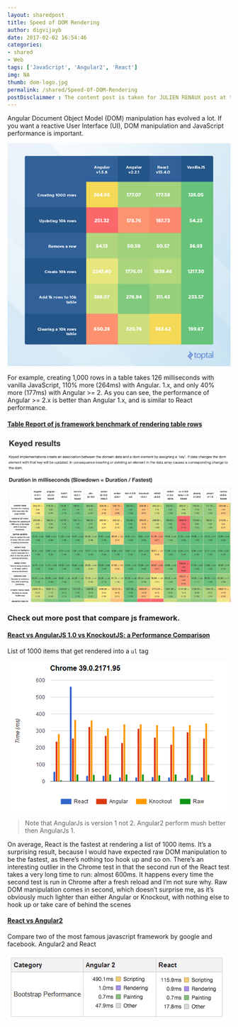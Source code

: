 ```yaml
---
layout: sharedpost
title: Speed of DOM Rendering
author: digvijayb
date: 2017-02-02 16:54:46
categories:
- shared
- Web
tags: ['JavaScript', 'Angular2', 'React']
img: NA
thumb: dom-logo.jpg
permalink: /shared/Speed-Of-DOM-Rendering
postDisclaimmer : The content post is taken for JULIEN RENAUX post at toptal, www.stefankrause.net, www.codementor.io and merrickchristensen.com.
---
```


Angular Document Object Model (DOM) manipulation has evolved a lot. If you want a reactive User Interface (UI), DOM manipulation and JavaScript performance is important.

![Faster DOM Performance -by toptal.com](/assets/img/shared/toptal-domspeed.jpg)

For example, creating 1,000 rows in a table takes 126 milliseconds with vanilla JavaScript, 110% more (264ms) with Angular. 1.x, and only 40% more (177ms) with Angular >= 2. As you can see, the performance of Angular >= 2.x is better than Angular 1.x, and is similar to React performance.


#### <a href="https://rawgit.com/krausest/js-framework-benchmark/master/webdriver-ts/table.html" target="_blank">Table Report of js framework benchmark of rendering table rows</a>

![Table: JS framework benchmark -by stefankrause.net](/assets/img/shared/render-speed-table.png)

### Check out more post that compare js framework.

#### <a href="https://www.codementor.io/reactjs/tutorial/reactjs-vs-angular-js-performance-comparison-knockout" target="_blank">React vs AngularJS 1.0 vs KnockoutJS: a Performance Comparison</a>

List of 1000 items that get rendered into a `ul` tag

![Test ran 10 on chrome -by codementor.com](/assets/img/shared/perfromance-chrome-codementor.PNG)

> Note that AngularJs is version 1 not 2. Angular2 perform mush better then AngularJs 1.

On average, React is the fastest at rendering a list of 1000 items. It’s a surprising result, because I would have expected raw DOM manipulation to be the fastest, as there’s nothing too hook up and so on. There’s an interesting outlier in the Chrome test in that the second run of the React test takes a very long time to run: almost 600ms. It happens every time the second test is run in Chrome after a fresh reload and I’m not sure why. Raw DOM manipulation comes in second, which doesn’t surprise me, as it’s obviously much lighter than either Angular or Knockout, with nothing else to hook up or take care of behind the scenes

#### <a href="http://merrickchristensen.com/articles/react-vs-angular-2.html" target="_blank">React vs Angular2</a>

Compare two of the most famous javascript framework by google and facebook. Angular2 and React

![Bootstrap Performance -by merrickchristensen.com](/assets/img/shared/ng2-react-bootstrap.png)


